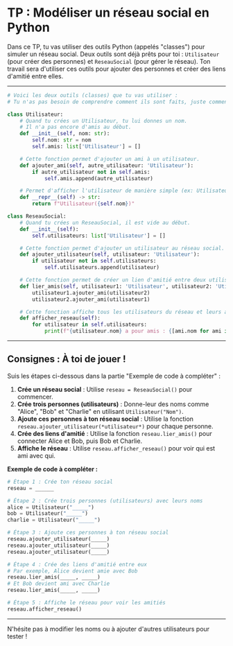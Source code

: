 # TP : Modéliser un réseau social en Python

Dans ce TP, tu vas utiliser des outils Python (appelés "classes") pour simuler un réseau social. Deux outils sont déjà prêts pour toi : `Utilisateur` (pour créer des personnes) et `ReseauSocial` (pour gérer le réseau). Ton travail sera d'utiliser ces outils pour ajouter des personnes et créer des liens d'amitié entre elles.

---

```python
# Voici les deux outils (classes) que tu vas utiliser :
# Tu n'as pas besoin de comprendre comment ils sont faits, juste comment les utiliser !

class Utilisateur:
    # Quand tu crées un Utilisateur, tu lui donnes un nom.
    # Il n'a pas encore d'amis au début.
    def __init__(self, nom: str):
        self.nom: str = nom
        self.amis: list['Utilisateur'] = []

    # Cette fonction permet d'ajouter un ami à un utilisateur.
    def ajouter_ami(self, autre_utilisateur: 'Utilisateur'):
        if autre_utilisateur not in self.amis:
            self.amis.append(autre_utilisateur)

    # Permet d'afficher l'utilisateur de manière simple (ex: Utilisateur(Alice))
    def __repr__(self) -> str:
        return f"Utilisateur({self.nom})"

class ReseauSocial:
    # Quand tu crées un ReseauSocial, il est vide au début.
    def __init__(self):
        self.utilisateurs: list['Utilisateur'] = []

    # Cette fonction permet d'ajouter un utilisateur au réseau social.
    def ajouter_utilisateur(self, utilisateur: 'Utilisateur'):
        if utilisateur not in self.utilisateurs:
            self.utilisateurs.append(utilisateur)

    # Cette fonction permet de créer un lien d'amitié entre deux utilisateurs.
    def lier_amis(self, utilisateur1: 'Utilisateur', utilisateur2: 'Utilisateur'):
        utilisateur1.ajouter_ami(utilisateur2)
        utilisateur2.ajouter_ami(utilisateur1)

    # Cette fonction affiche tous les utilisateurs du réseau et leurs amis.
    def afficher_reseau(self):
        for utilisateur in self.utilisateurs:
            print(f"{utilisateur.nom} a pour amis : {[ami.nom for ami in utilisateur.amis]}")
```

---

## Consignes : À toi de jouer !

Suis les étapes ci-dessous dans la partie "Exemple de code à compléter" :

1.  **Crée un réseau social** : Utilise `reseau = ReseauSocial()` pour commencer.
2.  **Crée trois personnes (utilisateurs)** : Donne-leur des noms comme "Alice", "Bob" et "Charlie" en utilisant `Utilisateur("Nom")`.
3.  **Ajoute ces personnes à ton réseau social** : Utilise la fonction `reseau.ajouter_utilisateur(*utilisateur*)` pour chaque personne.
4.  **Crée des liens d'amitié** : Utilise la fonction `reseau.lier_amis()` pour connecter Alice et Bob, puis Bob et Charlie.
5.  **Affiche le réseau** : Utilise `reseau.afficher_reseau()` pour voir qui est ami avec qui.

**Exemple de code à compléter :**

```python
# Étape 1 : Crée ton réseau social
reseau = ______

# Étape 2 : Crée trois personnes (utilisateurs) avec leurs noms
alice = Utilisateur("_____")
bob = Utilisateur("_____")
charlie = Utilisateur("_____")

# Étape 3 : Ajoute ces personnes à ton réseau social
reseau.ajouter_utilisateur(_____)
reseau.ajouter_utilisateur(_____)
reseau.ajouter_utilisateur(_____)

# Étape 4 : Crée des liens d'amitié entre eux
# Par exemple, Alice devient amie avec Bob
reseau.lier_amis(_____, _____)
# Et Bob devient ami avec Charlie
reseau.lier_amis(_____, _____)

# Étape 5 : Affiche le réseau pour voir les amitiés
reseau.afficher_reseau()
```

---

N'hésite pas à modifier les noms ou à ajouter d'autres utilisateurs pour tester !